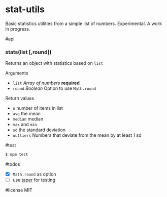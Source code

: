 # stat-utils
Basic statistics utilities from a simple list of numbers. Experimental. A work in progress.

#api
### stats(list [,round])
Returns an object with statistics based on `list`

Arguments
- `list` *Array of numbers* **required**
- `round` *Boolean* Option to use `Math.round`

Return values
- `n` number of items in list
- `avg` the mean
- `median` median
- `max` and `min`
- `sd` the standard deviation
- `outliers` Numbers that deviate from the mean by at least 1 sd

#test
```bash
$ npm test
```

#todos
- [x] `Math.round` as option
- [ ] use [taper](https://github.com/karlpokus/taper) for testing

#license
MIT
